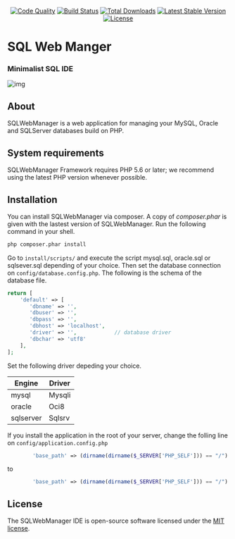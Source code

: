 <p align="center">
<a href="https://scrutinizer-ci.com/g/Pleets/SQLWebManager"><img src="https://img.shields.io/scrutinizer/g/pleets/sqlwebmanager.svg" alt="Code Quality"></a>
<a href="https://scrutinizer-ci.com/g/Pleets/SQLWebManager/build-status/master"><img src="https://scrutinizer-ci.com/g/Pleets/SQLWebManager/badges/build.png?b=master" alt="Build Status"></a>
<a href="https://packagist.org/packages/pleets/sqlwebmanager"><img src="https://poser.pugx.org/pleets/sqlwebmanager/d/total.svg" alt="Total Downloads"></a>
<a href="https://packagist.org/packages/pleets/sqlwebmanager"><img src="https://poser.pugx.org/pleets/sqlwebmanager/v/stable.svg" alt="Latest Stable Version"></a>
<a href="https://packagist.org/packages/pleets/sqlwebmanager"><img src="https://poser.pugx.org/pleets/sqlwebmanager/license.svg" alt="License"></a>
</p>

# SQL Web Manger
### Minimalist SQL IDE

![img](https://i.imgur.com/qOZ1Qh5.png)

## About

SQLWebManager is a web application for managing your MySQL, Oracle and SQLServer databases build on PHP.

## System requirements

SQLWebManager Framework requires PHP 5.6 or later; we recommend using the latest PHP version whenever possible.

## Installation

You can install SQLWebManager via composer. A copy of *composer.phar* is given with the lastest version of SQLWebManager. Run the following command in your shell.

```bash
php composer.phar install
```

Go to `install/scripts/` and execute the script mysql.sql, oracle.sql or sqlsever.sql depending of your choice. Then set the database connection on `config/database.config.php`. The following is the schema of the database file.

```php
return [
    'default' => [
       'dbname' => '',
       'dbuser' => '',
       'dbpass' => '',
       'dbhost' => 'localhost',
       'driver' => '',            // database driver
       'dbchar' => 'utf8'
    ],
];
```

Set the following driver depeding your choice.

| Engine    | Driver  |
| --------- | ------- |
| mysql     | Mysqli  |
| oracle    | Oci8    |
| sqlserver | Sqlsrv  |

If you install the application in the root of your server, change the folling line on `config/application.config.php`

```php
        'base_path' => (dirname(dirname($_SERVER['PHP_SELF'])) == "/") ? "" : dirname(dirname($_SERVER['PHP_SELF'])),
```

to

```php
        'base_path' => (dirname(dirname($_SERVER['PHP_SELF'])) == "/") ? "" : "",
```

## License

The SQLWebManager IDE is open-source software licensed under the [MIT license](http://opensource.org/licenses/MIT).
